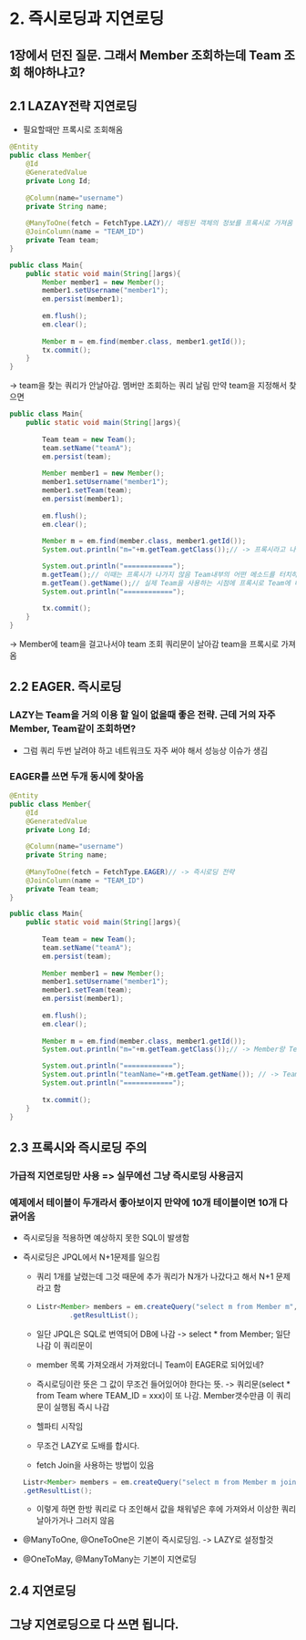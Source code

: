 # 2. 즉시로딩과 지연로딩

##   1장에서 던진 질문. 그래서 Member 조회하는데 Team 조회 해야하냐고?
## 2.1  LAZAY전략 지연로딩
* 필요할때만 프록시로 조회해옴
```java
@Entity
public class Member{
    @Id
    @GeneratedValue
    private Long Id;
    
    @Column(name="username")
    private String name;
    
    @ManyToOne(fetch = FetchType.LAZY)// 매핑된 객체의 정보를 프록시로 가져옴
    @JoinColumn(name = "TEAM_ID")
    private Team team;
}
```
```java
public class Main{
    public static void main(String[]args){
        Member member1 = new Member();
        member1.setUsername("member1");
        em.persist(member1);
        
        em.flush();
        em.clear();
        
        Member m = em.find(member.class, member1.getId());
        tx.commit();
    }
}
```
-> team을 찾는 쿼리가 안날아감. 멤버만 조회하는 쿼리 날림
만약 team을 지정해서 찾으면

```java
public class Main{
    public static void main(String[]args){
        
        Team team = new Team();
        team.setName("teamA");
        em.persist(team);
        
        Member member1 = new Member();
        member1.setUsername("member1");
        member1.setTeam(team);
        em.persist(member1);
        
        em.flush();
        em.clear();
        
        Member m = em.find(member.class, member1.getId());
        System.out.println("m="+m.getTeam.getClass());// -> 프록시라고 나옴

        System.out.println("============");
        m.getTeam();// 이때는 프록시가 나가지 않음 Team내부의 어떤 메소드를 터치하지 않아서 프록시가 나기지 않는것.
        m.getTeam().getName();// 실제 Team을 사용하는 시점에 프록시로 Team에 대한 정보를 다 가져오게 됨
        System.out.println("============");
       
        tx.commit();
    }
}
```
-> Member에 team을 걸고나서야 team 조회 쿼리문이 날아감 
    team을 프록시로 가져옴

## 2.2 EAGER. 즉시로딩
### LAZY는 Team을 거의 이용 할 일이 없을때 좋은 전략. 근데 거의 자주 Member, Team같이 조회하면?
* 그럼 쿼리 두번 날려야 하고 네트워크도 자주 써야 해서 성능상 이슈가 생김

### EAGER를 쓰면 두개 동시에 찾아옴
```java
@Entity
public class Member{
    @Id
    @GeneratedValue
    private Long Id;
    
    @Column(name="username")
    private String name;
    
    @ManyToOne(fetch = FetchType.EAGER)// -> 즉시로딩 전략
    @JoinColumn(name = "TEAM_ID")
    private Team team;
}
```
```java
public class Main{
    public static void main(String[]args){
        
        Team team = new Team();
        team.setName("teamA");
        em.persist(team);
        
        Member member1 = new Member();
        member1.setUsername("member1");
        member1.setTeam(team);
        em.persist(member1);
        
        em.flush();
        em.clear();
        
        Member m = em.find(member.class, member1.getId());
        System.out.println("m="+m.getTeam.getClass());// -> Member랑 Team을 EAGER전략으로 동시에 땡겨왔기 때문에 여기는 프록시가 아니라 class로 나옴

        System.out.println("============");
        System.out.println("teamName="+m.getTeam.getName()); // -> TeamA로 그냥 출력됨.  
        System.out.println("============");
       
        tx.commit();
    }
}
```

## 2.3 프록시와 즉시로딩 주의
### 가급적 지연로딩만 사용 => 실무에선 그냥 즉시로딩 사용금지
### 예제에서 테이블이 두개라서 좋아보이지 만약에 10개 테이블이면 10개 다 긁어옴
* 즉시로딩을 적용하면 예상하지 못한 SQL이 발생함
* 즉시로딩은 JPQL에서 N+1문제를 일으킴</br>
   * 쿼리 1개를 날렸는데 그것 때문에 추가 쿼리가 N개가 나갔다고 해서 N+1 문제라고 함

  * ```java
    Listr<Member> members = em.createQuery("select m from Member m", Member.class )
            .getResultList();
    ```
  * 일단 JPQL은 SQL로 번역되어 DB에 나감 -> select * from Member; 일단 나감 이 쿼리문이
  * member 목록 가져오래서 가져왔더니 Team이 EAGER로 되어있네? 
  * 즉시로딩이란 뜻은 그 값이 무조건 들어있어야 한다는 뜻. -> 쿼리문(select * from Team where TEAM_ID = xxx)이 또 나감. Member갯수만큼 이 쿼리문이 실행됨 즉시 나감
  * 헬파티 시작임
  * 무조건 LAZY로 도배를 합시다.
  * fetch Join을 사용하는 방법이 있음
  ```java
  Listr<Member> members = em.createQuery("select m from Member m join fetch", Member.class )
  .getResultList();
  ```
  * 이렇게 하면 한방 쿼리로 다 조인해서 값을 채워넣은 후에 가져와서 이상한 쿼리 날아가거나 그러지 않음

* @ManyToOne, @OneToOne은 기본이 즉시로딩임. -> LAZY로 설정할것
* @OneToMay, @ManyToMany는 기본이 지연로딩


## 2.4 지연로딩
## 그냥 지연로딩으로 다 쓰면 됩니다.